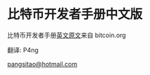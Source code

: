 # 比特币开发者手册中文版


比特币开发者手册[英文原文](https://bitcoin.org/en/developer-reference)来自 bitcoin.org

翻译: P4ng

pangsitao@hotmail.com